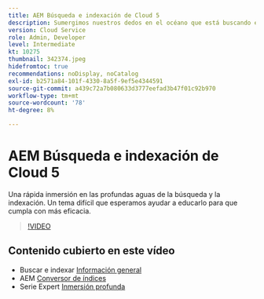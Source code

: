 ```yaml
---
title: AEM Búsqueda e indexación de Cloud 5
description: Sumergimos nuestros dedos en el océano que está buscando e indexando
version: Cloud Service
role: Admin, Developer
level: Intermediate
kt: 10275
thumbnail: 342374.jpeg
hidefromtoc: true
recommendations: noDisplay, noCatalog
exl-id: b2571a84-101f-4330-8a5f-9ef5e4344591
source-git-commit: a439c72a7b080633d3777eefad3b47f01c92b970
workflow-type: tm+mt
source-wordcount: '78'
ht-degree: 8%

---
```


# AEM Búsqueda e indexación de Cloud 5

Una rápida inmersión en las profundas aguas de la búsqueda y la indexación. Un tema difícil que esperamos ayudar a educarlo para que cumpla con más eficacia.

>[!VIDEO](https://video.tv.adobe.com/v/342374?quality=12&learn=on)

## Contenido cubierto en este vídeo

+ Buscar e indexar [Información general](https://experienceleague.adobe.com/docs/experience-manager-cloud-service/content/operations/indexing.html?lang=es)
+ AEM [Conversor de índices](https://experienceleague.adobe.com/docs/experience-manager-cloud-service/content/migration-journey/refactoring-tools/index-converter.html)
+ Serie Expert [Inmersión profunda](../../../cloud-service/migration/moving-to-aem-as-a-cloud-service/search-and-indexing.md)
